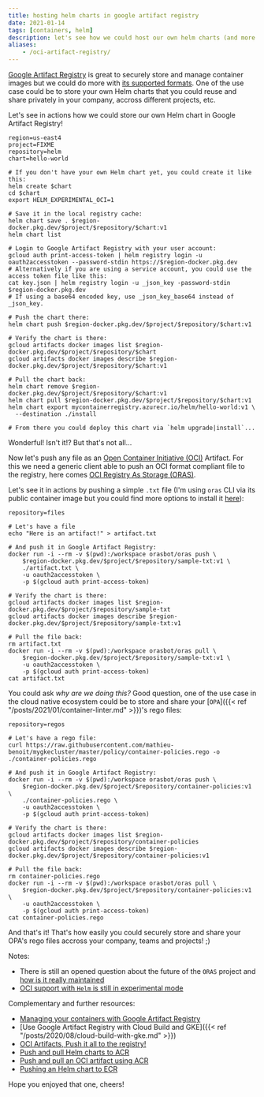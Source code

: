 ```yaml
---
title: hosting helm charts in google artifact registry
date: 2021-01-14
tags: [containers, helm]
description: let's see how we could host our own helm charts (and more generically, any oci artifacts) in google artifact registry
aliases:
    - /oci-artifact-registry/
---
```

[Google Artifact Registry](https://cloud.google.com/blog/products/devops-sre/artifact-registry-is-ga) is great to securely store and manage container images but we could do more with [its supported formats](https://cloud.google.com/artifact-registry/docs/supported-formats). One of the use case could be to store your own Helm charts that you could reuse and share privately in your company, accross different projects, etc.

Let's see in actions how we could store our own Helm chart in Google Artifact Registry!
```
region=us-east4
project=FIXME
repository=helm
chart=hello-world

# If you don't have your own Helm chart yet, you could create it like this:
helm create $chart
cd $chart
export HELM_EXPERIMENTAL_OCI=1

# Save it in the local registry cache:
helm chart save . $region-docker.pkg.dev/$project/$repository/$chart:v1
helm chart list

# Login to Google Artifact Registry with your user account:
gcloud auth print-access-token | helm registry login -u oauth2accesstoken --password-stdin https://$region-docker.pkg.dev
# Alternatively if you are using a service account, you could use the access token file like this:
cat key.json | helm registry login -u _json_key -password-stdin $region-docker.pkg.dev
# If using a base64 encoded key, use _json_key_base64 instead of _json_key.

# Push the chart there:
helm chart push $region-docker.pkg.dev/$project/$repository/$chart:v1

# Verify the chart is there:
gcloud artifacts docker images list $region-docker.pkg.dev/$project/$repository/$chart
gcloud artifacts docker images describe $region-docker.pkg.dev/$project/$repository/$chart:v1

# Pull the chart back:
helm chart remove $region-docker.pkg.dev/$project/$repository/$chart:v1
helm chart pull $region-docker.pkg.dev/$project/$repository/$chart:v1
helm chart export mycontainerregistry.azurecr.io/helm/hello-world:v1 \
  --destination ./install

# From there you could deploy this chart via `helm upgrade|install`...
```

Wonderful! Isn't it!? But that's not all...

Now let's push any file as an [Open Container Initiative (OCI)](https://opencontainers.org/) Artifact. For this we need a generic client able to push an OCI format compliant file to the registry, here comes [OCI Registry As Storage (ORAS)](https://github.com/deislabs/oras).

Let's see it in actions by pushing a simple `.txt` file (I'm using `oras` CLI via its public container image but you could find more options to install it [here](https://github.com/deislabs/oras#cli-installation)):
```
repository=files

# Let's have a file
echo "Here is an artifact!" > artifact.txt

# And push it in Google Artifact Registry:
docker run -i --rm -v $(pwd):/workspace orasbot/oras push \
    $region-docker.pkg.dev/$project/$repository/sample-txt:v1 \
    ./artifact.txt \
    -u oauth2accesstoken \
    -p $(gcloud auth print-access-token)

# Verify the chart is there:
gcloud artifacts docker images list $region-docker.pkg.dev/$project/$repository/sample-txt
gcloud artifacts docker images describe $region-docker.pkg.dev/$project/$repository/sample-txt:v1

# Pull the file back:
rm artifact.txt
docker run -i --rm -v $(pwd):/workspace orasbot/oras pull \
    $region-docker.pkg.dev/$project/$repository/sample-txt:v1 \
    -u oauth2accesstoken \
    -p $(gcloud auth print-access-token)
cat artifact.txt 
```

You could ask _why are we doing this?_ Good question, one of the use case in the cloud native ecosystem could be to store and share your [`OPA`]({{< ref "/posts/2021/01/container-linter.md" >}})'s rego files:
```
repository=regos

# Let's have a rego file:
curl https://raw.githubusercontent.com/mathieu-benoit/mygkecluster/master/policy/container-policies.rego -o ./container-policies.rego

# And push it in Google Artifact Registry:
docker run -i --rm -v $(pwd):/workspace orasbot/oras push \
    $region-docker.pkg.dev/$project/$repository/container-policies:v1 \
    ./container-policies.rego \
    -u oauth2accesstoken \
    -p $(gcloud auth print-access-token)

# Verify the chart is there:
gcloud artifacts docker images list $region-docker.pkg.dev/$project/$repository/container-policies
gcloud artifacts docker images describe $region-docker.pkg.dev/$project/$repository/container-policies:v1

# Pull the file back:
rm container-policies.rego
docker run -i --rm -v $(pwd):/workspace orasbot/oras pull \
    $region-docker.pkg.dev/$project/$repository/container-policies:v1 \
    -u oauth2accesstoken \
    -p $(gcloud auth print-access-token)
cat container-policies.rego
```

And that's it! That's how easily you could securely store and share your OPA's rego files accross your company, teams and projects! ;)

Notes:
- There is still an opened question about the future of the `ORAS` project and [how is it really maintained](https://github.com/deislabs/oras/issues/207)
- [OCI support with `Helm` is still in experimental mode](https://helm.sh/docs/topics/registries/#enabling-oci-support)

Complementary and further resources:
- [Managing your containers with Google Artifact Registry](https://cloud.google.com/artifact-registry/docs/docker)
- [Use Google Artifact Registry with Cloud Build and GKE]({{< ref "/posts/2020/08/cloud-build-with-gke.md" >}})
- [OCI Artifacts, Push it all to the registry!](https://jzelinskie.com/posts/oci-artifacts/)
- [Push and pull Helm charts to ACR](https://docs.microsoft.com/azure/container-registry/container-registry-helm-repos)
- [Push and pull an OCI artifact using ACR](https://docs.microsoft.com/azure/container-registry/container-registry-oci-artifacts)
- [Pushing an Helm chart to ECR](https://docs.aws.amazon.com/AmazonECR/latest/userguide/push-oci-artifact.html)

Hope you enjoyed that one, cheers!